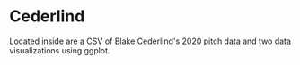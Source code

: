 # Cederlind

Located inside are a CSV of Blake Cederlind's 2020 pitch data and two data visualizations using ggplot.
